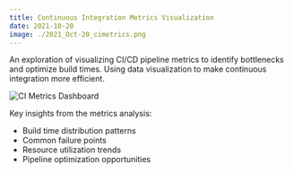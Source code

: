 ```yaml
---
title: Continuous Integration Metrics Visualization
date: 2021-10-20
image: ./2021_Oct-20_cimetrics.png
---
```


An exploration of visualizing CI/CD pipeline metrics to identify bottlenecks and optimize build times. Using data visualization to make continuous integration more efficient.

![CI Metrics Dashboard](./2021_Oct-20_cimetrics.png)

Key insights from the metrics analysis:
- Build time distribution patterns
- Common failure points
- Resource utilization trends
- Pipeline optimization opportunities